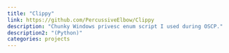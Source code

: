 ```yaml
---
title: "Clippy"
link: https://github.com/PercussiveElbow/Clippy
description: "Chunky Windows privesc enum script I used during OSCP."
description2: "(Python)"
categories: projects
---
```

